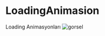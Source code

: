 # LoadingAnimasion
Loading Animasyonları
![gorsel](https://user-images.githubusercontent.com/45077934/211202765-157b1e8a-52a9-4ee4-bdcf-3cac4d5fea96.png)
